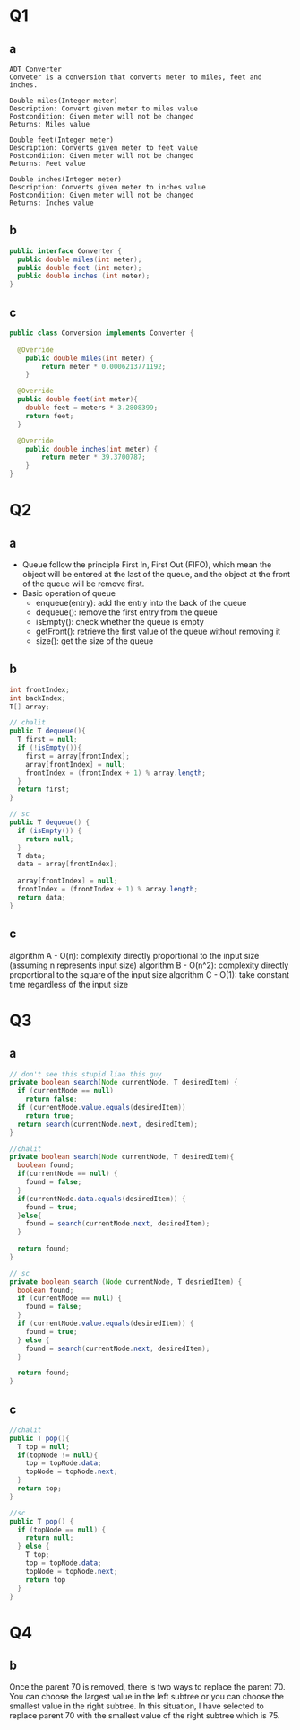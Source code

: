 # Q1

## a
```
ADT Converter
Conveter is a conversion that converts meter to miles, feet and inches.

Double miles(Integer meter)
Description: Convert given meter to miles value
Postcondition: Given meter will not be changed
Returns: Miles value 

Double feet(Integer meter)
Description: Converts given meter to feet value
Postcondition: Given meter will not be changed
Returns: Feet value

Double inches(Integer meter)
Description: Converts given meter to inches value
Postcondition: Given meter will not be changed
Returns: Inches value
```

## b
```java
public interface Converter {
  public double miles(int meter);
  public double feet (int meter);
  public double inches (int meter);
}
```

## c
```java
public class Conversion implements Converter {
	
  @Override
	public double miles(int meter) {
		return meter * 0.0006213771192;
	}

  @Override
  public double feet(int meter){
    double feet = meters * 3.2808399;
    return feet;
  }

  @Override
	public double inches(int meter) {
		return meter * 39.3700787;
	}
}
```

# Q2

## a
- Queue follow the principle First In, First Out (FIFO), which mean the object will be entered at the last of the queue, and the object at the front of the queue will be remove first.
- Basic operation of queue
  - enqueue(entry): add the entry into the back of the queue
  - dequeue(): remove the first entry from the queue
  - isEmpty(): check whether the queue is empty
  - getFront(): retrieve the first value of the queue without removing it
  - size(): get the size of the queue
  
## b
```java
int frontIndex; 
int backIndex;
T[] array;

// chalit
public T dequeue(){
  T first = null;
  if (!isEmpty()){
    first = array[frontIndex];
    array[frontIndex] = null;
    frontIndex = (frontIndex + 1) % array.length;
  }
  return first; 
}

// sc
public T dequeue() {
  if (isEmpty()) {
    return null;
  }
  T data;
  data = array[frontIndex];
  
  array[frontIndex] = null;
  frontIndex = (frontIndex + 1) % array.length;
  return data;
}
```

## c
algorithm A - O(n): complexity directly proportional to the input size (assuming n represents input size)
algorithm B - O(n^2): complexity directly proportional to the square of the input size
algorithm C - O(1): take constant time regardless of the input size 

# Q3

## a
```java
// don't see this stupid liao this guy
private boolean search(Node currentNode, T desiredItem) {
  if (currentNode == null)
    return false;
  if (currentNode.value.equals(desiredItem))
    return true;
  return search(currentNode.next, desiredItem);
}

//chalit
private boolean search(Node currentNode, T desiredItem){
  boolean found;
  if(currentNode == null) {
    found = false;
  }
  if(currentNode.data.equals(desiredItem)) {
    found = true;
  }else{
    found = search(currentNode.next, desiredItem);
  }
  
  return found;
}

// sc
private boolean search (Node currentNode, T desriedItem) {
  boolean found;
  if (currentNode == null) {
    found = false;
  }
  if (currentNode.value.equals(desiredItem)) {
    found = true;
  } else {
    found = search(currentNode.next, desiredItem);
  }

  return found;
}
```

## c
```java
//chalit
public T pop(){
  T top = null;
  if(topNode != null){
    top = topNode.data;
    topNode = topNode.next;
  }
  return top;
}

//sc
public T pop() {
  if (topNode == null) {
    return null;
  } else {
    T top;
    top = topNode.data;
    topNode = topNode.next;
    return top
  }
}
```

# Q4

## b
Once the parent 70 is removed, there is two ways to replace the parent 70. You can choose the largest value in the left subtree or you can choose the smallest value in the right subtree. In this situation, I have selected to replace parent 70 with the smallest value of the right subtree which is 75.

